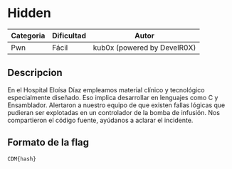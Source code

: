 # Hidden
| Categoria | Dificultad  | Autor   |
| ---       | ---         | ---     |
| Pwn    | Fácil       | kub0x (powered by DevelR0X) |

## Descripcion
En el Hospital Eloísa Díaz empleamos material clínico y tecnológico especialmente diseñado. Eso implica desarrollar en lenguajes como C y Ensamblador. Alertaron a nuestro equipo de que existen fallas lógicas que pudieran ser explotadas en un controlador de la bomba de infusión.
Nos compartieron el código fuente, ayúdanos a aclarar el incidente.

## Formato de la flag
`CDM{hash}`
